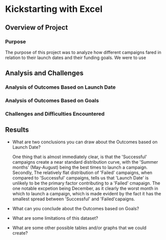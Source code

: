 # Kickstarting with Excel

## Overview of Project
 
### Purpose
The purpose of this project was to analyze how different campaigns fared in relation to their launch dates
and their funding goals. We were to use 

## Analysis and Challenges


### Analysis of Outcomes Based on Launch Date

### Analysis of Outcomes Based on Goals

### Challenges and Difficulties Encountered

## Results

- What are two conclusions you can draw about the Outcomes based on Launch Date?
  
  One thing that is almost immediately clear, is that the 'Successful' campaigns create a near standard distribution curve, 
  with the 'Summer months' (May-August) being the best times to launch a campaign.   Secondly, The relatively flat distribution of
  'Failed' campaigns,  when compared to 'Successful' campaigns, tells us that 'Launch Date' is unlikely to be the primary 
  factor contributing to a 'Failed' cmapaign. The one notable excpetion being December, as it clearly the worst month in which to 
  launch a campaign, which is made evident by the fact it has the smallest spread between 'Successful' and 'Failed'capaigns.
  
- What can you conclude about the Outcomes based on Goals?

- What are some limitations of this dataset?

- What are some other possible tables and/or graphs that we could create?
